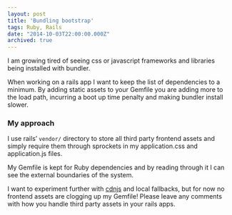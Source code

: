 ```yaml
---
layout: post
title: 'Bundling bootstrap'
tags: Ruby, Rails
date: "2014-10-03T22:00:00.000Z"
archived: true
---
```


I am growing tired of seeing css or javascript frameworks and libraries being installed with bundler.

When working on a rails app I want to keep the list of dependencies to a minimum. By adding static assets to your Gemfile you are adding more to the load path, incurring a boot up time penalty and making bundler install slower.

### My approach

I use rails’ `vendor/` directory to store all third party frontend assets and simply require them through sprockets in my application.css and application.js files.

My Gemfile is kept for Ruby dependencies and by reading through it I can see the external boundaries of the system.

I want to experiment further with [cdnjs](https://cdnjs.com) and local fallbacks, but for now no frontend assets are clogging up my Gemfile! Please leave any comments with how you handle third party assets in your rails apps.
